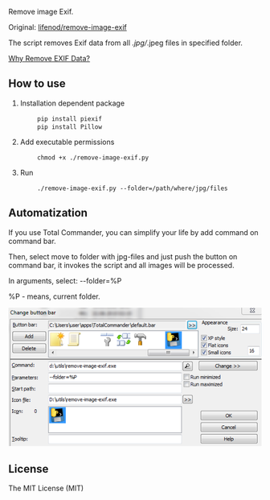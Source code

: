 Remove image Exif.

Original: [lifenod/remove-image-exif](https://github.com/lifenod/remove-image-exif) 

The script removes Exif data from all *.jpg/*.jpeg files in specified folder. 

[Why Remove EXIF Data?](https://photographylife.com/what-is-exif-data#why-remove-exif-data) 

## How to use

1.  Installation dependent package
```
        pip install piexif
        pip install Pillow
```
2.  Add executable permissions
```
        chmod +x ./remove-image-exif.py
```
3.  Run
```
        ./remove-image-exif.py --folder=/path/where/jpg/files
```

## Automatization

If you use Total Commander, you can simplify your life by add command on command bar. 

Then, select move to folder with jpg-files and just push the button on command bar, it invokes the script and all images will be processed. 

In arguments, select: --folder=%P 

%P - means, current folder. 

![Total commander command](./total_commander_example.PNG) 

## License

The MIT License (MIT)
